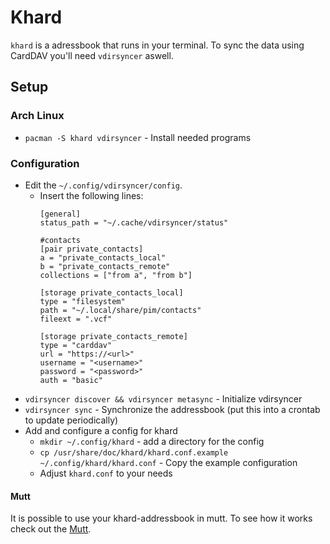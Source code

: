 # Khard

`khard` is a adressbook that runs in your terminal.
To sync the data using CardDAV you'll need `vdirsyncer` aswell.

## Setup

### Arch Linux

- `pacman -S khard vdirsyncer` - Install needed programs

### Configuration

- Edit the `~/.config/vdirsyncer/config`.
	-	Insert the following lines:
		```
		[general]
		status_path = "~/.cache/vdirsyncer/status"

		#contacts
		[pair private_contacts]
		a = "private_contacts_local"
		b = "private_contacts_remote"
		collections = ["from a", "from b"]

		[storage private_contacts_local]
		type = "filesystem"
		path = "~/.local/share/pim/contacts"
		fileext = ".vcf"

		[storage private_contacts_remote]
		type = "carddav"
		url = "https://<url>"
		username = "<username>"
		password = "<password>"
		auth = "basic"
		```
- `vdirsyncer discover && vdirsyncer metasync` - Initialize vdirsyncer
- `vdirsyncer sync` - Synchronize the addressbook (put this into a crontab to update periodically)
- Add and configure a config for khard
	- `mkdir ~/.config/khard` - add a directory for the config
	- `cp /usr/share/doc/khard/khard.conf.example ~/.config/khard/khard.conf` - Copy the example configuration
	- Adjust `khard.conf` to your needs

#### Mutt

It is possible to use your khard-addressbook in mutt.
To see how it works check out the [Mutt](/#application/neomutt.md).
